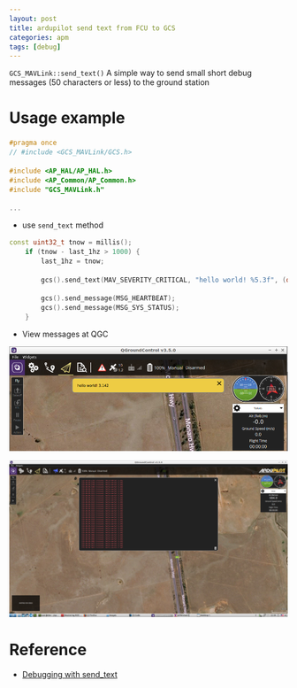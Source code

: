```yaml
---
layout: post
title: ardupilot send text from FCU to GCS
categories: apm
tags: [debug]
---
```

`GCS_MAVLink::send_text()` A simple way to send small short debug messages (50 characters or less) to the ground station

# Usage example
<!-- - Add `#include <GCS_MAVLink/GCS.h>` to `GCS_MAVLink/GCS.h` file -->

```cpp
#pragma once
// #include <GCS_MAVLink/GCS.h>

#include <AP_HAL/AP_HAL.h>
#include <AP_Common/AP_Common.h>
#include "GCS_MAVLink.h"

...
```
- use `send_text` method
```cpp
const uint32_t tnow = millis();
    if (tnow - last_1hz > 1000) {
        last_1hz = tnow;
        
        gcs().send_text(MAV_SEVERITY_CRITICAL, "hello world! %5.3f", (double)3.142f);
        
        gcs().send_message(MSG_HEARTBEAT);
        gcs().send_message(MSG_SYS_STATUS);
    }
```

- View messages at QGC
  
![](/images/2019-06-12-22-56-20.png)

![](/images/2019-06-12-22-42-45.png)

# Reference
- [Debugging with send_text](http://ardupilot.org/dev/docs/debug-with-send-text.html)